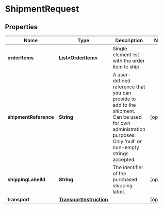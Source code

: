 # ShipmentRequest

## Properties

 Name                  | Type                                                | Description                                                                                                                                                           | Notes      
-----------------------|-----------------------------------------------------|-----------------------------------------------------------------------------------------------------------------------------------------------------------------------|------------
 **orderItems**        | [**List&lt;OrderItem&gt;**](OrderItem.md)           | Single element list with the order item to ship.                                                                                                                      |
 **shipmentReference** | **String**                                          | A user-defined reference that you can provide to add to the shipment. Can be used for own administration purposes. Only &#39;null&#39; or non-empty strings accepted. | [optional] 
 **shippingLabelId**   | **String**                                          | The identifier of the purchased shipping label.                                                                                                                       | [optional] 
 **transport**         | [**TransportInstruction**](TransportInstruction.md) |                                                                                                                                                                       | [optional] 



